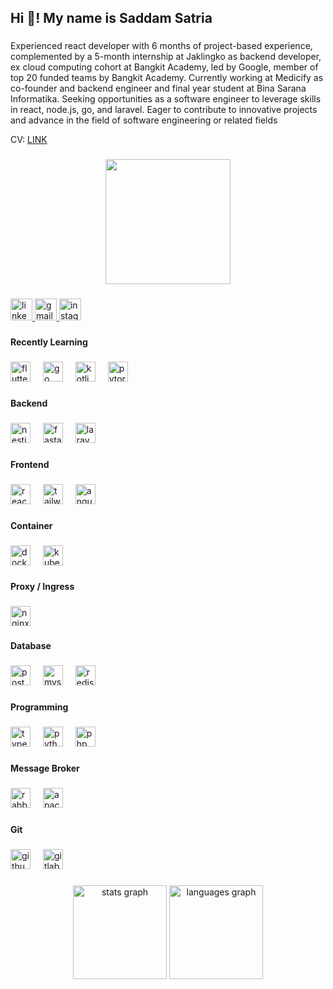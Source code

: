 <h2 align="left">Hi 👋! My name is Saddam Satria</h2>

###

<p align="left">Experienced react developer with 6 months of project-based experience, complemented by a 5-month internship at Jaklingko as backend developer, ex cloud computing cohort at Bangkit Academy, led by Google, member of top 20 funded teams by Bangkit Academy. Currently working at Medicify as co-founder and backend engineer and final year student at Bina Sarana Informatika. Seeking opportunities as a software engineer to leverage skills in react, node.js, go, and laravel. Eager to contribute to innovative projects and advance in the field of software engineering or related fields

CV: <a href="https://drive.google.com/file/d/1s8KXVBv1ZpLwFdOYWJlkPXReDv6sYe-P/view?usp=drive_link">LINK</a>

</p>

###

<div align="center">
  <img height="200" src="https://i.pinimg.com/originals/3d/f0/bf/3df0bf305487fbfca17639acc181efab.gif"  />
</div>

###

<div align="left">
  <a href="https://www.linkedin.com/in/saddam-satria-ardhi-837570170" target="_blank">
    <img src="https://img.shields.io/static/v1?message=LinkedIn&logo=linkedin&label=&color=0077B5&logoColor=white&labelColor=&style=for-the-badge" height="35" alt="linkedin logo"  />
  </a>
  <a href="mailto:karier.saddamsatria@gmail.com" target="_blank">
    <img src="https://img.shields.io/static/v1?message=Gmail&logo=gmail&label=&color=D14836&logoColor=white&labelColor=&style=for-the-badge" height="35" alt="gmail logo"  />
  </a>
  <a href="https://instagram.com/saddamsatria_12" target="_blank">
    <img src="https://img.shields.io/static/v1?message=Instagram&logo=instagram&label=&color=E4405F&logoColor=white&labelColor=&style=for-the-badge" height="35" alt="instagram logo"  />
  </a>
</div>

###

<h4 align="left">Recently Learning</h4>

###

<div align="left">
  <img src="https://skillicons.dev/icons?i=flutter" height="32" alt="flutter logo"  />
  <img width="12" />
  <img src="https://skillicons.dev/icons?i=go" height="32" alt="go logo"  />
  <img width="12" />
  <img src="https://skillicons.dev/icons?i=kotlin" height="32" alt="kotlin logo"  />
  <img width="12" />
  <img src="https://skillicons.dev/icons?i=pytorch" height="32" alt="pytorch logo"  />
</div>

###

<h4 align="left">Backend</h4>

###

<div align="left">
  <img src="https://skillicons.dev/icons?i=nestjs" height="32" alt="nestjs logo"  />
  <img width="12" />
  <img src="https://cdn.simpleicons.org/fastapi/009688" height="32" alt="fastapi logo"  />
  <img width="12" />
  <img src="https://skillicons.dev/icons?i=laravel" height="32" alt="laravel logo"  />
</div>

###

<h4 align="left">Frontend</h4>

###

<div align="left">
  <img src="https://skillicons.dev/icons?i=react" height="32" alt="react logo"  />
  <img width="12" />
  <img src="https://skillicons.dev/icons?i=tailwind" height="32" alt="tailwindcss logo"  />
  <img width="12" />
  <img src="https://skillicons.dev/icons?i=angular" height="32" alt="angularjs logo"  />
</div>

###

<h4 align="left">Container</h4>

###

<div align="left">
  <img src="https://skillicons.dev/icons?i=docker" height="32" alt="docker logo"  />
  <img width="12" />
  <img src="https://skillicons.dev/icons?i=kubernetes" height="32" alt="kubernetes logo"  />
</div>

###

<h4 align="left">Proxy / Ingress</h4>

###

<div align="left">
  <img src="https://cdn.jsdelivr.net/gh/devicons/devicon/icons/nginx/nginx-original.svg" height="32" alt="nginx logo"  />
</div>

###

<h4 align="left">Database</h4>

###

<div align="left">
  <img src="https://skillicons.dev/icons?i=postgres" height="32" alt="postgresql logo"  />
  <img width="12" />
  <img src="https://skillicons.dev/icons?i=mysql" height="32" alt="mysql logo"  />
  <img width="12" />
  <img src="https://skillicons.dev/icons?i=redis" height="32" alt="redis logo"  />
</div>

###

<h4 align="left">Programming</h4>

###

<div align="left">
  <img src="https://skillicons.dev/icons?i=ts" height="32" alt="typescript logo"  />
  <img width="12" />
  <img src="https://skillicons.dev/icons?i=py" height="32" alt="python logo"  />
  <img width="12" />
  <img src="https://skillicons.dev/icons?i=php" height="32" alt="php logo"  />
</div>

###

<h4 align="left">Message Broker</h4>

###

<div align="left">
  <img src="https://skillicons.dev/icons?i=rabbitmq" height="32" alt="rabbitmq logo"  />
  <img width="12" />
  <img src="https://skillicons.dev/icons?i=kafka" height="32" alt="apachekafka logo"  />
</div>

###

<h4 align="left">Git</h4>

###

<div align="left">
  <img src="https://skillicons.dev/icons?i=github" height="32" alt="github logo"  />
  <img width="12" />
  <img src="https://skillicons.dev/icons?i=gitlab" height="32" alt="gitlab logo"  />
</div>

###

<div align="center">
  <img src="https://github-readme-stats.vercel.app/api?username=saddam-satria&hide_title=false&hide_rank=false&show_icons=true&include_all_commits=true&count_private=true&disable_animations=false&theme=dracula&locale=en&hide_border=false" height="150" alt="stats graph"  />
  <img src="https://github-readme-stats.vercel.app/api/top-langs?username=saddam-satria&locale=en&hide_title=false&layout=compact&card_width=320&langs_count=5&theme=dracula&hide_border=false" height="150" alt="languages graph"  />
</div>

###

<br clear="both">
